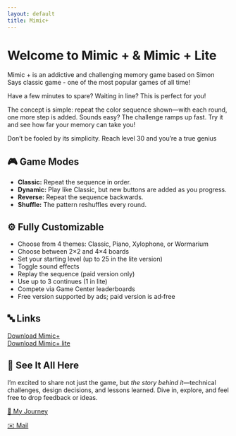 ```yaml
---
layout: default
title: Mimic+
---
```


# Welcome to **Mimic +** & **Mimic + Lite**

Mimic + is an addictive and challenging memory game based on Simon Says classic game - one of the most popular games of all time!

Have a few minutes to spare? Waiting in line? This is perfect for you!

The concept is simple: repeat the color sequence shown—with each round, one more step is added. Sounds easy?
The challenge ramps up fast. Try it and see how far your memory can take you!

Don’t be fooled by its simplicity. Reach level 30 and you’re a true genius

## 🎮 Game Modes

* **Classic:** Repeat the sequence in order.
* **Dynamic:** Play like Classic, but new buttons are added as you progress.
* **Reverse:** Repeat the sequence backwards.
* **Shuffle:** The pattern reshuffles every round.

## ⚙️ Fully Customizable

* Choose from 4 themes: Classic, Piano, Xylophone, or Wormarium
* Choose between 2×2 and 4×4 boards
* Set your starting level (up to 25 in the lite version)
* Toggle sound effects
* Replay the sequence (paid version only)
* Use up to 3 continues (1 in lite)
* Compete via Game Center leaderboards
* Free version supported by ads; paid version is ad‑free

## 🔤 Links

[Download Mimic+](https://apps.apple.com/us/app/mimic/id948236459)  
[Download Mimic+ lite](https://apps.apple.com/us/app/mimic/id945152624)  
 
## 📂 See It All Here

I’m excited to share not just the game, but *the story behind it*—technical challenges, design decisions, and lessons learned. Dive in, explore, and feel free to drop feedback or ideas.

[📖 My Journey](/journey.md)

[✉️ Mail](mailto:flavio.serrazes@me.com)
